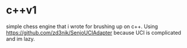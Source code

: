 # c++v1

simple chess engine that i wrote for brushing up on c++. Using https://github.com/zd3nik/SenjoUCIAdapter because UCI is complicated and im lazy.